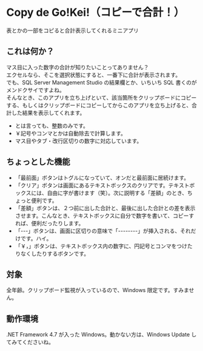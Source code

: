 # Copy de Go!Kei!（コピーで合計！）
表とかの一部をコピると合計表示してくれるミニアプリ

## これは何か？
マス目に入った数字の合計が知りたいことってありません？  
エクセルなら、そこを選択状態にすると、一番下に合計が表示されます。  
でも、SQL Server Management Studio の結果欄とか、いちいち SQL 書くのがメンドクサイですよね。  
そんなとき、このアプリを立ち上げといて、該当箇所をクリップボードにコピーする、もしくはクリップボードにコピーしてからこのアプリを立ち上げると、合計した結果を表示してくれます。

* とは言っても、整数のみです。
* ￥記号やコンマとかは自動除去で計算します。
* マス目やタブ・改行区切りの数字に対応しています。

## ちょっとした機能
* 「最前面」ボタンはトグルになっていて、オンだと最前面に居続けます。
* 「クリア」ボタンは画面にあるテキストボックスのクリアです。テキストボックスには、自由に字が書けます（笑）。次に説明する「差額」のとき、ちょっと便利です。
* 「差額」ボタンは、２つ前に出した合計と、最後に出した合計との差を表示させます。こんなとき、テキストボックスに自分で数字を書いて、コピーすれば、便利だったりします。
* 「---」ボタンは、画面に区切りの意味で「--------」が挿入される、それだけです。ハイ。
* 「￥，」ボタンは、テキストボックス内の数字に、円記号とコンマをつけたりなくしたりするボタンです。

## 対象
全年齢。クリップボード監視が入っているので、Windows 限定です。すみません。

## 動作環境
.NET Framework 4.7 が入った Windows。動かない方は、Windows Update してみてくださいね。